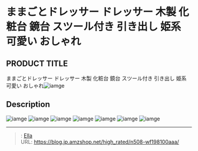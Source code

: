 # ままごとドレッサー ドレッサー 木製 化粧台 鏡台 スツール付き 引き出し 姫系 可愛い おしゃれ


## PRODUCT TITLE 

ままごとドレッサー ドレッサー 木製 化粧台 鏡台 スツール付き 引き出し 姫系 可愛い おしゃれ![iamge](https://b2bfiles1.gigab2b.cn/image/wkseller/304/WF198100AAA/20201130_86c6322ddc99c32a55dc6bbd5d216d39.jpg)

## Description











![iamge](https://b2bfiles1.gigab2b.cn/image/wkseller/304/WF198100AAA/20201130_3419147455dc18dd88062fb5f0d76664.JPG)
![iamge](https://b2bfiles1.gigab2b.cn/image/wkseller/304/WF198100AAA/20201130_ffb72ff965798087d7dcc36430b0a407.jpg)
![iamge](https://b2bfiles1.gigab2b.cn/image/wkseller/304/WF198100AAA/20201130_715bb8d09132535fd6c0e1da3f24e9a7.jpg)
![iamge](https://b2bfiles1.gigab2b.cn/image/wkseller/304/WF198100AAA/20201130_fe647930e2e1e82b4c94666157a880a3.JPG)
![iamge](https://b2bfiles1.gigab2b.cn/image/wkseller/304/WF198100AAA/20201130_09c3439b41f1eebad9fe8c5cd0aae628.JPG)
![iamge](https://b2bfiles1.gigab2b.cn/image/wkseller/304/WF198100AAA/20201130_33fb8434a5e1eb0004438f2b2b804fee.JPG)
![iamge](https://b2bfiles1.gigab2b.cn/image/wkseller/304/WF198100AAA/20201130_9570be3e15f8c3bf5b57b651ac43f2c4.JPG)


---

> : [Ella](https://blog.jp.amzshop.net/)  
> URL: https://blog.jp.amzshop.net/high_rated/n508-wf198100aaa/  


